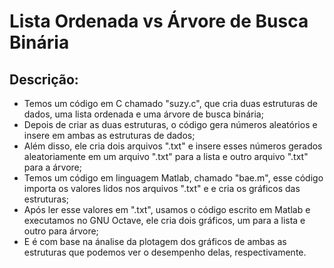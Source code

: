 # Lista Ordenada vs Árvore de Busca Binária

Descrição:
-
- Temos um código em C chamado "suzy.c", que cria duas estruturas de dados, uma lista ordenada e uma árvore de busca binária;
- Depois de criar as duas estruturas, o código gera números aleatórios e insere em ambas as estruturas de dados;
- Além disso, ele cria dois arquivos ".txt" e insere esses números gerados aleatoriamente em um arquivo ".txt" para a lista e outro arquivo ".txt" para a árvore;
- Temos um código em linguagem Matlab, chamado "bae.m", esse código importa os valores lidos nos arquivos ".txt" e e cria os gráficos das estruturas;
- Após ler esse valores em ".txt", usamos o código escrito em Matlab e executamos no GNU Octave, ele cria dois gráficos, um para a lista e outro para árvore;
- E é com base na ánalise da plotagem dos gráficos de ambas as estruturas que podemos ver o desempenho delas, respectivamente.
